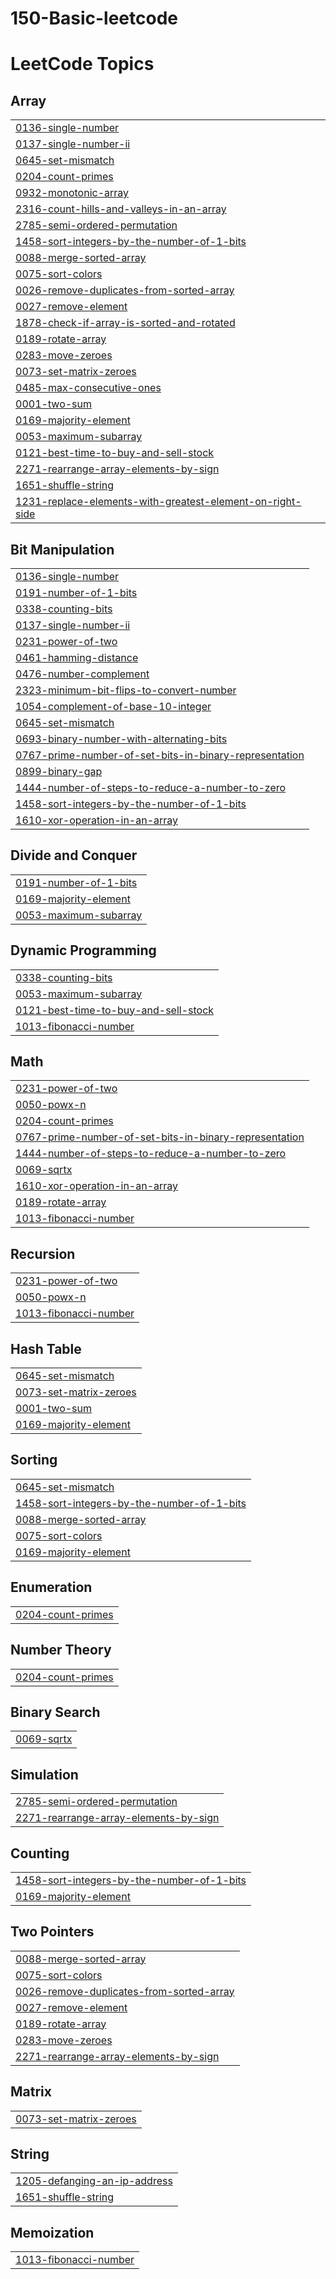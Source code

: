 # 150-Basic-leetcode
<!---LeetCode Topics Start-->
# LeetCode Topics
## Array
|  |
| ------- |
| [0136-single-number](https://github.com/marindave/150-Basic-leetcode/tree/master/0136-single-number) |
| [0137-single-number-ii](https://github.com/marindave/150-Basic-leetcode/tree/master/0137-single-number-ii) |
| [0645-set-mismatch](https://github.com/marindave/150-Basic-leetcode/tree/master/0645-set-mismatch) |
| [0204-count-primes](https://github.com/marindave/150-Basic-leetcode/tree/master/0204-count-primes) |
| [0932-monotonic-array](https://github.com/marindave/150-Basic-leetcode/tree/master/0932-monotonic-array) |
| [2316-count-hills-and-valleys-in-an-array](https://github.com/marindave/150-Basic-leetcode/tree/master/2316-count-hills-and-valleys-in-an-array) |
| [2785-semi-ordered-permutation](https://github.com/marindave/150-Basic-leetcode/tree/master/2785-semi-ordered-permutation) |
| [1458-sort-integers-by-the-number-of-1-bits](https://github.com/marindave/150-Basic-leetcode/tree/master/1458-sort-integers-by-the-number-of-1-bits) |
| [0088-merge-sorted-array](https://github.com/marindave/150-Basic-leetcode/tree/master/0088-merge-sorted-array) |
| [0075-sort-colors](https://github.com/marindave/150-Basic-leetcode/tree/master/0075-sort-colors) |
| [0026-remove-duplicates-from-sorted-array](https://github.com/marindave/150-Basic-leetcode/tree/master/0026-remove-duplicates-from-sorted-array) |
| [0027-remove-element](https://github.com/marindave/150-Basic-leetcode/tree/master/0027-remove-element) |
| [1878-check-if-array-is-sorted-and-rotated](https://github.com/marindave/150-Basic-leetcode/tree/master/1878-check-if-array-is-sorted-and-rotated) |
| [0189-rotate-array](https://github.com/marindave/150-Basic-leetcode/tree/master/0189-rotate-array) |
| [0283-move-zeroes](https://github.com/marindave/150-Basic-leetcode/tree/master/0283-move-zeroes) |
| [0073-set-matrix-zeroes](https://github.com/marindave/150-Basic-leetcode/tree/master/0073-set-matrix-zeroes) |
| [0485-max-consecutive-ones](https://github.com/marindave/150-Basic-leetcode/tree/master/0485-max-consecutive-ones) |
| [0001-two-sum](https://github.com/marindave/150-Basic-leetcode/tree/master/0001-two-sum) |
| [0169-majority-element](https://github.com/marindave/150-Basic-leetcode/tree/master/0169-majority-element) |
| [0053-maximum-subarray](https://github.com/marindave/150-Basic-leetcode/tree/master/0053-maximum-subarray) |
| [0121-best-time-to-buy-and-sell-stock](https://github.com/marindave/150-Basic-leetcode/tree/master/0121-best-time-to-buy-and-sell-stock) |
| [2271-rearrange-array-elements-by-sign](https://github.com/marindave/150-Basic-leetcode/tree/master/2271-rearrange-array-elements-by-sign) |
| [1651-shuffle-string](https://github.com/marindave/150-Basic-leetcode/tree/master/1651-shuffle-string) |
| [1231-replace-elements-with-greatest-element-on-right-side](https://github.com/marindave/150-Basic-leetcode/tree/master/1231-replace-elements-with-greatest-element-on-right-side) |
## Bit Manipulation
|  |
| ------- |
| [0136-single-number](https://github.com/marindave/150-Basic-leetcode/tree/master/0136-single-number) |
| [0191-number-of-1-bits](https://github.com/marindave/150-Basic-leetcode/tree/master/0191-number-of-1-bits) |
| [0338-counting-bits](https://github.com/marindave/150-Basic-leetcode/tree/master/0338-counting-bits) |
| [0137-single-number-ii](https://github.com/marindave/150-Basic-leetcode/tree/master/0137-single-number-ii) |
| [0231-power-of-two](https://github.com/marindave/150-Basic-leetcode/tree/master/0231-power-of-two) |
| [0461-hamming-distance](https://github.com/marindave/150-Basic-leetcode/tree/master/0461-hamming-distance) |
| [0476-number-complement](https://github.com/marindave/150-Basic-leetcode/tree/master/0476-number-complement) |
| [2323-minimum-bit-flips-to-convert-number](https://github.com/marindave/150-Basic-leetcode/tree/master/2323-minimum-bit-flips-to-convert-number) |
| [1054-complement-of-base-10-integer](https://github.com/marindave/150-Basic-leetcode/tree/master/1054-complement-of-base-10-integer) |
| [0645-set-mismatch](https://github.com/marindave/150-Basic-leetcode/tree/master/0645-set-mismatch) |
| [0693-binary-number-with-alternating-bits](https://github.com/marindave/150-Basic-leetcode/tree/master/0693-binary-number-with-alternating-bits) |
| [0767-prime-number-of-set-bits-in-binary-representation](https://github.com/marindave/150-Basic-leetcode/tree/master/0767-prime-number-of-set-bits-in-binary-representation) |
| [0899-binary-gap](https://github.com/marindave/150-Basic-leetcode/tree/master/0899-binary-gap) |
| [1444-number-of-steps-to-reduce-a-number-to-zero](https://github.com/marindave/150-Basic-leetcode/tree/master/1444-number-of-steps-to-reduce-a-number-to-zero) |
| [1458-sort-integers-by-the-number-of-1-bits](https://github.com/marindave/150-Basic-leetcode/tree/master/1458-sort-integers-by-the-number-of-1-bits) |
| [1610-xor-operation-in-an-array](https://github.com/marindave/150-Basic-leetcode/tree/master/1610-xor-operation-in-an-array) |
## Divide and Conquer
|  |
| ------- |
| [0191-number-of-1-bits](https://github.com/marindave/150-Basic-leetcode/tree/master/0191-number-of-1-bits) |
| [0169-majority-element](https://github.com/marindave/150-Basic-leetcode/tree/master/0169-majority-element) |
| [0053-maximum-subarray](https://github.com/marindave/150-Basic-leetcode/tree/master/0053-maximum-subarray) |
## Dynamic Programming
|  |
| ------- |
| [0338-counting-bits](https://github.com/marindave/150-Basic-leetcode/tree/master/0338-counting-bits) |
| [0053-maximum-subarray](https://github.com/marindave/150-Basic-leetcode/tree/master/0053-maximum-subarray) |
| [0121-best-time-to-buy-and-sell-stock](https://github.com/marindave/150-Basic-leetcode/tree/master/0121-best-time-to-buy-and-sell-stock) |
| [1013-fibonacci-number](https://github.com/marindave/150-Basic-leetcode/tree/master/1013-fibonacci-number) |
## Math
|  |
| ------- |
| [0231-power-of-two](https://github.com/marindave/150-Basic-leetcode/tree/master/0231-power-of-two) |
| [0050-powx-n](https://github.com/marindave/150-Basic-leetcode/tree/master/0050-powx-n) |
| [0204-count-primes](https://github.com/marindave/150-Basic-leetcode/tree/master/0204-count-primes) |
| [0767-prime-number-of-set-bits-in-binary-representation](https://github.com/marindave/150-Basic-leetcode/tree/master/0767-prime-number-of-set-bits-in-binary-representation) |
| [1444-number-of-steps-to-reduce-a-number-to-zero](https://github.com/marindave/150-Basic-leetcode/tree/master/1444-number-of-steps-to-reduce-a-number-to-zero) |
| [0069-sqrtx](https://github.com/marindave/150-Basic-leetcode/tree/master/0069-sqrtx) |
| [1610-xor-operation-in-an-array](https://github.com/marindave/150-Basic-leetcode/tree/master/1610-xor-operation-in-an-array) |
| [0189-rotate-array](https://github.com/marindave/150-Basic-leetcode/tree/master/0189-rotate-array) |
| [1013-fibonacci-number](https://github.com/marindave/150-Basic-leetcode/tree/master/1013-fibonacci-number) |
## Recursion
|  |
| ------- |
| [0231-power-of-two](https://github.com/marindave/150-Basic-leetcode/tree/master/0231-power-of-two) |
| [0050-powx-n](https://github.com/marindave/150-Basic-leetcode/tree/master/0050-powx-n) |
| [1013-fibonacci-number](https://github.com/marindave/150-Basic-leetcode/tree/master/1013-fibonacci-number) |
## Hash Table
|  |
| ------- |
| [0645-set-mismatch](https://github.com/marindave/150-Basic-leetcode/tree/master/0645-set-mismatch) |
| [0073-set-matrix-zeroes](https://github.com/marindave/150-Basic-leetcode/tree/master/0073-set-matrix-zeroes) |
| [0001-two-sum](https://github.com/marindave/150-Basic-leetcode/tree/master/0001-two-sum) |
| [0169-majority-element](https://github.com/marindave/150-Basic-leetcode/tree/master/0169-majority-element) |
## Sorting
|  |
| ------- |
| [0645-set-mismatch](https://github.com/marindave/150-Basic-leetcode/tree/master/0645-set-mismatch) |
| [1458-sort-integers-by-the-number-of-1-bits](https://github.com/marindave/150-Basic-leetcode/tree/master/1458-sort-integers-by-the-number-of-1-bits) |
| [0088-merge-sorted-array](https://github.com/marindave/150-Basic-leetcode/tree/master/0088-merge-sorted-array) |
| [0075-sort-colors](https://github.com/marindave/150-Basic-leetcode/tree/master/0075-sort-colors) |
| [0169-majority-element](https://github.com/marindave/150-Basic-leetcode/tree/master/0169-majority-element) |
## Enumeration
|  |
| ------- |
| [0204-count-primes](https://github.com/marindave/150-Basic-leetcode/tree/master/0204-count-primes) |
## Number Theory
|  |
| ------- |
| [0204-count-primes](https://github.com/marindave/150-Basic-leetcode/tree/master/0204-count-primes) |
## Binary Search
|  |
| ------- |
| [0069-sqrtx](https://github.com/marindave/150-Basic-leetcode/tree/master/0069-sqrtx) |
## Simulation
|  |
| ------- |
| [2785-semi-ordered-permutation](https://github.com/marindave/150-Basic-leetcode/tree/master/2785-semi-ordered-permutation) |
| [2271-rearrange-array-elements-by-sign](https://github.com/marindave/150-Basic-leetcode/tree/master/2271-rearrange-array-elements-by-sign) |
## Counting
|  |
| ------- |
| [1458-sort-integers-by-the-number-of-1-bits](https://github.com/marindave/150-Basic-leetcode/tree/master/1458-sort-integers-by-the-number-of-1-bits) |
| [0169-majority-element](https://github.com/marindave/150-Basic-leetcode/tree/master/0169-majority-element) |
## Two Pointers
|  |
| ------- |
| [0088-merge-sorted-array](https://github.com/marindave/150-Basic-leetcode/tree/master/0088-merge-sorted-array) |
| [0075-sort-colors](https://github.com/marindave/150-Basic-leetcode/tree/master/0075-sort-colors) |
| [0026-remove-duplicates-from-sorted-array](https://github.com/marindave/150-Basic-leetcode/tree/master/0026-remove-duplicates-from-sorted-array) |
| [0027-remove-element](https://github.com/marindave/150-Basic-leetcode/tree/master/0027-remove-element) |
| [0189-rotate-array](https://github.com/marindave/150-Basic-leetcode/tree/master/0189-rotate-array) |
| [0283-move-zeroes](https://github.com/marindave/150-Basic-leetcode/tree/master/0283-move-zeroes) |
| [2271-rearrange-array-elements-by-sign](https://github.com/marindave/150-Basic-leetcode/tree/master/2271-rearrange-array-elements-by-sign) |
## Matrix
|  |
| ------- |
| [0073-set-matrix-zeroes](https://github.com/marindave/150-Basic-leetcode/tree/master/0073-set-matrix-zeroes) |
## String
|  |
| ------- |
| [1205-defanging-an-ip-address](https://github.com/marindave/150-Basic-leetcode/tree/master/1205-defanging-an-ip-address) |
| [1651-shuffle-string](https://github.com/marindave/150-Basic-leetcode/tree/master/1651-shuffle-string) |
## Memoization
|  |
| ------- |
| [1013-fibonacci-number](https://github.com/marindave/150-Basic-leetcode/tree/master/1013-fibonacci-number) |
<!---LeetCode Topics End-->